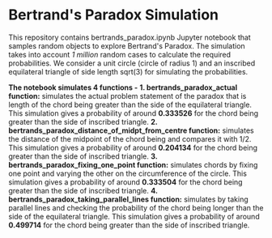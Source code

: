 # Bertrand's Paradox Simulation
This repository contains bertrands_paradox.ipynb Jupyter notebook that samples random objects to explore Bertrand's Paradox.
The simulation takes into account *1 million* random cases to calculate the required probabilities.
We consider a unit circle (circle of radius 1) and an inscribed equilateral triangle of side length sqrt(3) for simulating the probabilities.

**The notebook simulates 4 functions -**
**1. bertrands_paradox_actual function:** simulates the actual problem statement of the paradox that is length of the chord being greater than the side of the equilateral triangle. This simulation gives a probability of around **0.333526** for the chord being greater than the side of inscribed triangle.
**2. bertrands_paradox_distance_of_midpt_from_centre function:** simulates the distance of the midpoint of the chord being and compares it with 1/2. This simulation gives a probability of around **0.204134** for the chord being greater than the side of inscribed triangle.
**3. bertrands_paradox_fixing_one_point function:** simulates chords by fixing one point and varying the other on the circumference of the circle. This simulation gives a probability of around **0.333504** for the chord being greater than the side of inscribed triangle.
**4. bertrands_paradox_taking_parallel_lines function:** simulates by taking parallel lines and checking the probability of the chord being longer than the side of the equilateral triangle. This simulation gives a probability of around **0.499714** for the chord being greater than the side of inscribed triangle.
